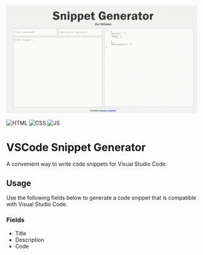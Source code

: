 ![VSCode Snippet Generator](https://github.com/storple/vsc-snippet-generator/blob/main/static/demo.gif?raw=true)
<br />

![HTML](https://img.shields.io/badge/html-F55600?style=for-the-badge&logo=HTML5&logoColor=white)
![CSS](https://img.shields.io/badge/css-1572B6?style=for-the-badge&logo=CSS3&logoColor=white)
![JS](https://img.shields.io/badge/js-C2BF02?style=for-the-badge&logo=JavaScript&logoColor=white)

# VSCode Snippet Generator

A convenient way to write code snippets for Visual Studio Code.

## Usage

Use the following fields below to generate a code snippet that is compatible with Visual Studio Code.

### Fields
- Title
- Description
- Code 
